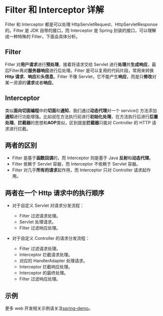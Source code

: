 # Filter 和 Interceptor 详解
Filter 和 Interceptor 都是可以处理 HttpServletRequest、HttpServletResponse 的。Filter 是 JDK 自带的接口，而 Interceptor 是 Spring 封装的接口，可以理解成一种特殊的 Filter，下面会具体分析。

## Filter
Filter 对**用户请求**进行**预处理**，接着将请求交给 Servlet 进行**处理**并**生成响应**，最后Filter再对**服务器响应**进行后处理。Filter 是可以复用的代码片段，常用来转换**Http 请求**、**响应**和**头信息**。Filter 不像 Servlet，它不能产生**响应**，而是只**修改**对某一资源的**请求**或者**响应**。

## Interceptor
类似**面向切面编程**中的**切面**和**通知**，我们通过**动态代理**对一个 service() 方法添加**通知**进行功能增强。比如说在方法执行前进行**初始化处理**，在方法执行后进行**后置处理**。**拦截器**的思想和**AOP**类似，区别就是**拦截器**只能对 Controller 的 HTTP 请求进行拦截。

## 两者的区别
- Filter 是基于**函数回调**的，而 Interceptor 则是基于 Java **反射**和**动态代理**。
- Filter 依赖于 Servlet 容器，而 Interceptor 不依赖于 Servlet 容器。
- Filter 对几乎**所有的请求**起作用，而 Interceptor 只对 Controller 请求起作用。

## 两者在一个 Http 请求中的执行顺序
- 对于自定义 Servlet 对请求分发流程：
    
    - Filter 过滤请求处理。
    - Servlet 处理请求。
    - Filter 过滤响应处理。
    
- 对于自定义 Controller 的请求分发流程：
    
    - Filter 过滤请求处理。
    - Interceptor 拦截请求处理。
    - 对应的 HandlerAdapter 处理请求。
    - Interceptor 拦截响应处理。
    - Interceptor 的最终处理。
    - Filter 过滤响应处理。

## 示例
更多 web 开发相关示例请关注[spring-demo](https://github.com/joyang1/spring-demo)。



